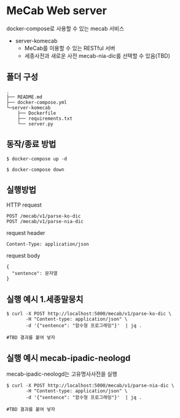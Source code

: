 # MeCab Web server

docker-compose로 사용할 수 있는 mecab 서비스

* server-komecab
    - MeCab를 이용할 수 있는 RESTful 서버
    - 세종사전과 새로운 사전 mecab-nia-dic를 선택할 수 있음(TBD)

## 폴더 구성
```
.
├── README.md
├── docker-compose.yml
└─server-komecab
    ├── Dockerfile
    ├── requirements.txt
    └── server.py

```

## 동작/종료 방법
```shell-session
$ docker-compose up -d
```
```shell-session
$ docker-compose down
```

## 실행방법
HTTP request

```
POST /mecab/v1/parse-ko-dic
POST /mecab/v1/parse-nia-dic
```

request header

```
Content-Type: application/json
```

request body

```
{
  "sentence": 문자열
}
```

## 실행 예시 1.세종말뭉치
```shell-session
$ curl -X POST http://localhost:5000/mecab/v1/parse-ko-dic \
       -H "Content-type: application/json" \
       -d '{"sentence": "함수형 프로그래밍"}'  | jq .
```

```
#TBD 결과를 붙여 넣자
```

## 실행 예시 mecab-ipadic-neologd
mecab-ipadic-neologd는 고유명사사전을 실행

```shell-session
$ curl -X POST http://localhost:5000/mecab/v1/parse-nia-dic \
       -H "Content-type: application/json" \
       -d '{"sentence": "함수형 프로그래밍"}'  | jq .
```

```
#TBD 결과를 붙여 넣자
```
